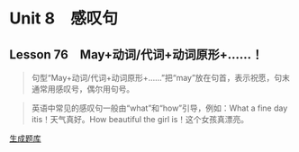 ﻿ # Unit 8　感叹句
 ## Lesson 76　May+动词/代词+动词原形+……！
 
> 句型“May+动词/代词+动词原形+……”把“may”放在句首，表示祝愿，句末通常用感叹号，偶尔用句号。

> 英语中常见的感叹句一般由“what”和“how”引导，例如：What a fine day itis！天气真好。How beautiful the girl is！这个女孩真漂亮。


 [生成题库](./question/f076.json)